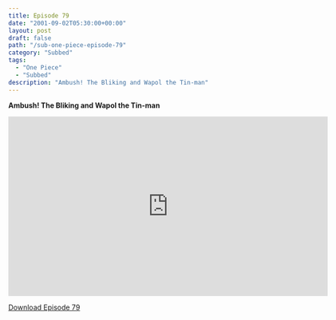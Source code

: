 ```yaml
---
title: Episode 79
date: "2001-09-02T05:30:00+00:00"
layout: post
draft: false
path: "/sub-one-piece-episode-79"
category: "Subbed"
tags:
  - "One Piece"
  - "Subbed"
description: "Ambush! The Bliking and Wapol the Tin-man"
---
```


**Ambush! The Bliking and Wapol the Tin-man**

<iframe width="640" height="360" src="https://www.rapidvideo.com/e/FX3C4PU4B1" frameborder="0" marginwidth=0 marginheight=0 scrolling=no allowfullscreen></iframe>

<a href="http://ouo.io/qs/eCodkFEQ?s=https://rapidvid.to/d/https://www.rapidvideo.com/e/FX3C4PU4B1">Download Episode 79</a>
